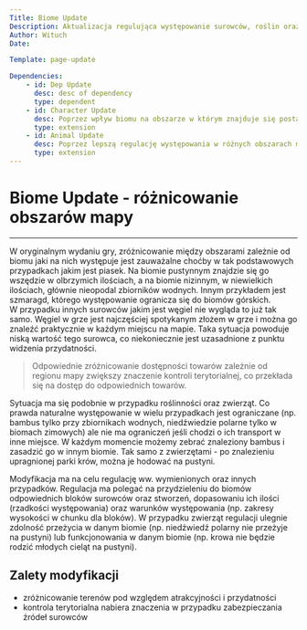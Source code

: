 ```yaml
---
Title: Biome Update
Description: Aktualizacja regulująca występowanie surowców, roślin oraz zwierząt na mapie w zależności od biomu
Author: Wituch
Date:

Template: page-update

Dependencies:
    - id: Dep Update
      desc: desc of dependency
      type: dependent
    - id: Character Update
      desc: Poprzez wpływ biomu na obszarze w którym znajduje się postać gracza np. drastyczny spadek temperatury ciała w biomach zimnych, śnieżnych
      type: extension
    - id: Animal Update
      desc: Poprzez lepszą regulację występowania w różnych obszarach mapy, zależnie od biomu
      type: extension
---
```


# Biome Update - różnicowanie obszarów mapy
-----

W oryginalnym wydaniu gry, zróżnicowanie między obszarami zależnie od biomu jaki na nich występuje jest zauważalne choćby w tak podstawowych przypadkach jakim jest piasek. Na biomie pustynnym znajdzie się go wszędzie w olbrzymich ilościach, a na biomie nizinnym, w niewielkich ilościach, głównie nieopodal zbiorników wodnych. Innym przykładem jest szmaragd, którego występowanie ogranicza się do biomów górskich.  
W przypadku innych surowców jakim jest węgiel nie wygląda to już tak samo. Węgiel w grze jest najczęściej spotykanym złożem w grze i można go znaleźć praktycznie w każdym miejscu na mapie. Taka sytuacja powoduje niską wartość tego surowca, co niekoniecznie jest uzasadnione z punktu widzenia przydatności.

> Odpowiednie zróżnicowanie dostępności towarów zależnie od regionu mapy zwiększy znaczenie kontroli terytorialnej, co przekłada się na dostęp do odpowiednich towarów.

Sytuacja ma się podobnie w przypadku roślinności oraz zwierząt. Co prawda naturalne występowanie w wielu przypadkach jest ograniczane (np. bambus tylko przy zbiornikach wodnych, niedźwiedzie polarne tylko w biomach zimowych) ale nie ma ograniczeń jeśli chodzi o ich transport w inne miejsce. W każdym momencie możemy zebrać znaleziony bambus i zasadzić go w innym biomie. Tak samo z zwierzętami - po znalezieniu upragnionej parki krów, można je hodować na pustyni.

Modyfikacja ma na celu regulację ww. wymienionych oraz innych przypadków. Regulacja ma polegać na przydzieleniu do biomów odpowiednich bloków surowców oraz stworzeń, dopasowaniu ich ilości (rzadkości występowania) oraz warunków występowania (np. zakresy wysokości w chunku dla bloków). W przypadku zwierząt regulacji ulegnie zdolność przeżycia w danym biomie (np. niedźwiedź polarny nie przeżyje na pustyni) lub funkcjonowania w danym biomie (np. krowa nie będzie rodzić młodych cieląt na pustyni).

## Zalety modyfikacji
 - zróżnicowanie terenów pod względem atrakcyjności i przydatności
 - kontrola terytorialna nabiera znaczenia w przypadku zabezpieczania źródeł surowców
